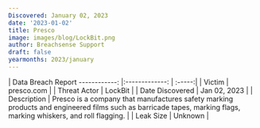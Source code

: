 ```yaml
---
Discovered: January 02, 2023
date: '2023-01-02'
title: Presco
image: images/blog/LockBit.png
author: Breachsense Support
draft: false
yearmonths: 2023/january
---
```



| Data Breach Report
------------:     |:-------------:    | :-----:|
| Victim      | presco.com      | 
| Threat Actor      | LockBit      | 
| Date Discovered      | Jan 02, 2023      | 
| Description      | Presco is a company that manufactures safety marking products and engineered films such as barricade tapes, marking flags, marking whiskers, and roll flagging.      | 
| Leak Size      | Unknown      | 

